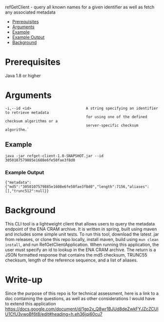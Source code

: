 refGetClient - query all known names for a given identifier as well as fetch any associated metadata

- [Prerequisites](#prerequisites)
- [Arguments](#arguments)
- [Example](#example)
- [Example Output](#example-output)
- [Background](#background)

# Prerequisites
Java 1.8 or higher

# Arguments
    -i,--id <id>                         A string specifying an identifier to retrieve metadata
                                         for using one of the defined checksum algorithms or a
                                         server-specific checksum algorithm.`

## Example
    java -jar refget-client-1.0-SNAPSHOT.jar --id 3050107579885e1608e6fe50fae3f8d0

### Example Output
    {"metadata":{"md5":"3050107579885e1608e6fe50fae3f8d0","length":7156,"aliases":[],"trunc512":null}}

# Background
This CLI tool is a lightweight client that allows users to query the metadata endpoint of the ENA CRAM archive. It is written in spring, built using maven and includes some simple unit tests. To run this tool, download the latest .jar from releases, or clone this repo locally, install maven, build using `mvn clean install`, and run RefGetClientApplication.
When running this application, the user must specify an id to lookup in the ENA CRAM archive. The return is a JSON formatted response that contains the md5 checksum, TRUNC55 checksum, length of the reference sequence, and a list of aliases.

# Write-up
Since the purpose of this repo is for technical assessment, here is a link to a doc containing the questions, as well as other considerations I would have to extend this application
https://docs.google.com/document/d/1gp2v_Q8wr1BJUd8deZwkFYJZcZCUIU1CfU3vwoBf6t8/edit#heading=h.eh36jqi60cu7
